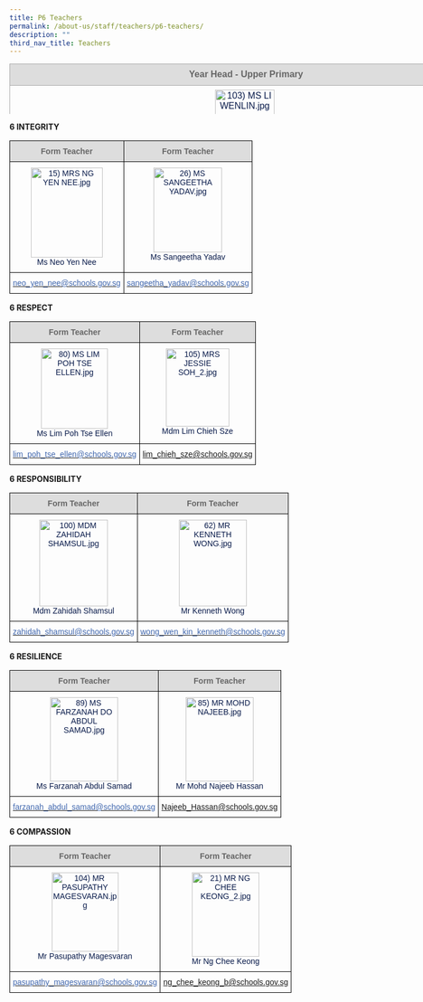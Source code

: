```yaml
---
title: P6 Teachers
permalink: /about-us/staff/teachers/p6-teachers/
description: ""
third_nav_title: Teachers
---
```

<table style="margin: auto; outline: 0px; padding: 0px; border-collapse: collapse; clear: both; border: none; color: rgb(8, 26, 74); font-family: Rubik, sans-serif; font-size: 16px; font-style: normal; font-variant-ligatures: normal; font-variant-caps: normal; font-weight: 400; letter-spacing: normal; orphans: 2; text-align: left; text-transform: none; white-space: normal; widows: 2; word-spacing: 0px; -webkit-text-stroke-width: 0px; text-decoration-thickness: initial; text-decoration-style: initial; text-decoration-color: initial; width: 936.898px; height: 89px;" width="0" cellpadding="0" cellspacing="0" border="0" class="ive_eobj_center iveo_table ives_tab_simple3"><tbody style="margin: 0px; outline: 0px; padding: 0px;"><tr style="margin: 0px; outline: 0px; padding: 0px;"><td style="margin: 0px; outline: 0px; padding: 7px; text-align: center; border: 1pt solid rgb(170, 170, 170); width: 817px; background: rgb(221, 221, 221);" width="428"><div style="margin: 0px; outline: 0px; padding: 0px; line-height: normal; text-align: center;" align="center"><font style="margin: 0px; outline: 0px; padding: 0px; line-height: 22.4px; font-family: Rubik, sans-serif !important; font-size: 1rem !important;" size="2"><b style="margin: 0px; outline: 0px; padding: 0px;"><span style="margin: 0px; outline: 0px; padding: 0px; line-height: 22.4px; font-family: Rubik, sans-serif !important; font-size: 1rem !important; color: rgb(102, 102, 102);">&nbsp;Year Head - Upper&nbsp;</span></b><b style="margin: 0px; outline: 0px; padding: 0px;"><span style="margin: 0px; outline: 0px; padding: 0px; line-height: 22.4px; font-family: Rubik, sans-serif !important; font-size: 1rem !important; color: rgb(102, 102, 102);">Primary</span></b></font></div></td></tr><tr style="margin: 0px; outline: 0px; padding: 0px;"><td style="margin: 0px; outline: 0px; padding: 7px; text-align: center; border: 1px solid rgb(170, 170, 170);"><img style="margin: auto; outline: none; padding: 0px; border: none; clear: both; display: block; max-width: 100%; height: 128px; width: 105px;" class="ive_eobj_center" alt="103) MS LI WENLIN.jpg" src="![](/images/103)%20MS%20LI%20WENLIN.jpeg)"><font style="margin: 0px; outline: 0px; padding: 0px; line-height: 22.4px; font-family: Rubik, sans-serif !important; font-size: 1rem !important;">Ms Li Wenlin</font><br style="margin: 0px; outline: 0px; padding: 0px;"></td></tr><tr style="margin: 0px; outline: 0px; padding: 0px;"><td style="margin: 0px; outline: 0px; padding: 7px; text-align: center; border: 1px solid rgb(170, 170, 170);"><div style="margin: 0px; outline: 0px; padding: 0px; line-height: 22.4px; text-align: center;"><a style="margin: 0px; outline: 0px; padding: 0px; color: rgb(64, 103, 174); text-decoration: none;" target="" href="mailto:li_wenlin@schools.gov.sg"><font style="margin: 0px; outline: 0px; padding: 0px; line-height: 22.4px; font-family: Rubik, sans-serif !important; font-size: 1rem !important;" size="2">li_wenlin@schools.gov.sg</font></a></div></td></tr></tbody></table>

**6 INTEGRITY**  

<style type="text/css">
.tg  {border-collapse:collapse;border-spacing:0;}
.tg td{border-color:black;border-style:solid;border-width:1px;font-family:Arial, sans-serif;font-size:14px;
  overflow:hidden;padding:10px 5px;word-break:normal;}
.tg th{border-color:black;border-style:solid;border-width:1px;font-family:Arial, sans-serif;font-size:14px;
  font-weight:normal;overflow:hidden;padding:10px 5px;word-break:normal;}
.tg .tg-hp8w{color:#081A4A;text-align:center;vertical-align:top}
.tg .tg-a4yv{background-color:#DDD;color:#666;font-weight:bold;text-align:center;vertical-align:top}
.tg .tg-8k3w{color:#4067AE;text-align:center;vertical-align:top}
</style>
<table class="tg">
<thead>
  <tr>
    <th class="tg-a4yv">Form Teacher</th>
    <th class="tg-a4yv">Form Teacher</th>
  </tr>
</thead>
<tbody>
  <tr>
    <td class="tg-hp8w"><img src="![](/images/15)%20MRS%20NG%20YEN%20NEE.jpeg)" alt="15) MRS NG YEN NEE.jpg" width="127" height="159"><br>Ms Neo Yen Nee</td>
    <td class="tg-hp8w"><img src="![](/images/26)%20MS%20SANGEETHA%20YADAV.jpeg)" alt="26) MS SANGEETHA YADAV.jpg" width="121" height="150"><br>Ms Sangeetha Yadav</td>
  </tr>
  <tr>
    <td class="tg-8k3w"><a href="mailto:neo_yen_nee@schools.gov.sg"><span style="text-decoration:none;color:#4067AE">neo_yen_nee@schools.gov.sg</span></a></td>
    <td class="tg-8k3w"><a href="mailto:sangeetha_yadav@schools.gov.sg"><span style="text-decoration:none;color:#4067AE">sangeetha_yadav@schools.gov.sg</span></a></td>
  </tr>
</tbody>
</table>

**6 RESPECT**&nbsp;

<style type="text/css">
.tg  {border-collapse:collapse;border-spacing:0;}
.tg td{border-color:black;border-style:solid;border-width:1px;font-family:Arial, sans-serif;font-size:14px;
  overflow:hidden;padding:10px 5px;word-break:normal;}
.tg th{border-color:black;border-style:solid;border-width:1px;font-family:Arial, sans-serif;font-size:14px;
  font-weight:normal;overflow:hidden;padding:10px 5px;word-break:normal;}
.tg .tg-hp8w{color:#081A4A;text-align:center;vertical-align:top}
.tg .tg-a4yv{background-color:#DDD;color:#666;font-weight:bold;text-align:center;vertical-align:top}
.tg .tg-8k3w{color:#4067AE;text-align:center;vertical-align:top}
</style>
<table class="tg">
<thead>
  <tr>
    <th class="tg-a4yv">Form Teacher</th>
    <th class="tg-a4yv">Form Teacher</th>
  </tr>
</thead>
<tbody>
  <tr>
    <td class="tg-hp8w"><img src="![](/images/80)%20MS%20LIM%20POH%20TSE%20ELLEN.jpeg)" alt="80) MS LIM POH TSE ELLEN.jpg" width="118" height="142"><br>Ms Lim Poh Tse Ellen<br></td>
    <td class="tg-hp8w"><img src="![](/images/105)%20MRS%20JESSIE%20SOH_2.jpeg)" alt="105) MRS JESSIE SOH_2.jpg" width="112" height="138"><br>Mdm Lim Chieh Sze<br></td>
  </tr>
  <tr>
    <td class="tg-8k3w"><a href="mailto:lim_poh_tse_ellen@schools.gov.sg"><span style="text-decoration:none;color:#4067AE">lim_poh_tse_ellen@schools.gov.sg</span></a><br></td>
    <td class="tg-8k3w"><a href="mailto:lim_chieh_sze@schools.gov.sg">lim_chieh_sze@schools.gov.sg</a></td>
  </tr>
</tbody>
</table>

  
**6 RESPONSIBILITY**&nbsp;  

<style type="text/css">
.tg  {border-collapse:collapse;border-spacing:0;}
.tg td{border-color:black;border-style:solid;border-width:1px;font-family:Arial, sans-serif;font-size:14px;
  overflow:hidden;padding:10px 5px;word-break:normal;}
.tg th{border-color:black;border-style:solid;border-width:1px;font-family:Arial, sans-serif;font-size:14px;
  font-weight:normal;overflow:hidden;padding:10px 5px;word-break:normal;}
.tg .tg-hp8w{color:#081A4A;text-align:center;vertical-align:top}
.tg .tg-a4yv{background-color:#DDD;color:#666;font-weight:bold;text-align:center;vertical-align:top}
.tg .tg-8k3w{color:#4067AE;text-align:center;vertical-align:top}
</style>
<table class="tg">
<thead>
  <tr>
    <th class="tg-a4yv">Form Teacher<br></th>
    <th class="tg-a4yv">Form Teacher</th>
  </tr>
</thead>
<tbody>
  <tr>
    <td class="tg-hp8w"><img src="![](/images/100)%20MDM%20ZAHIDAH%20SHAMSUL.jpeg)" alt="100) MDM ZAHIDAH SHAMSUL.jpg" width="121" height="153"><br>Mdm Zahidah Shamsul</td>
    <td class="tg-hp8w"><img src="![](/images/62)%20MR%20KENNETH%20WONG.jpeg)" alt="62) MR KENNETH WONG.jpg" width="120" height="153"><br>Mr Kenneth Wong</td>
  </tr>
  <tr>
    <td class="tg-8k3w"><a href="mailto:zahidah_shamsul@schools.gov.sg"><span style="text-decoration:none;color:#4067AE">zahidah_shamsul@schools.gov.sg</span></a><br></td>
    <td class="tg-8k3w"><a href="mailto:wong_wen_kin_kenneth@schools.gov.sg"><span style="text-decoration:none;color:#4067AE">wong_wen_kin_kenneth@schools.gov.sg</span></a></td>
  </tr>
</tbody>
</table>

  
**6 RESILIENCE**  

<style type="text/css">
.tg  {border-collapse:collapse;border-spacing:0;}
.tg td{border-color:black;border-style:solid;border-width:1px;font-family:Arial, sans-serif;font-size:14px;
  overflow:hidden;padding:10px 5px;word-break:normal;}
.tg th{border-color:black;border-style:solid;border-width:1px;font-family:Arial, sans-serif;font-size:14px;
  font-weight:normal;overflow:hidden;padding:10px 5px;word-break:normal;}
.tg .tg-hp8w{color:#081A4A;text-align:center;vertical-align:top}
.tg .tg-a4yv{background-color:#DDD;color:#666;font-weight:bold;text-align:center;vertical-align:top}
.tg .tg-8k3w{color:#4067AE;text-align:center;vertical-align:top}
</style>
<table class="tg">
<thead>
  <tr>
    <th class="tg-a4yv">Form Teacher</th>
    <th class="tg-a4yv">Form Teacher</th>
  </tr>
</thead>
<tbody>
  <tr>
    <td class="tg-hp8w"><img src="![](/images/89)%20MS%20FARZANAH%20DO%20ABDUL%20SAMAD.jpeg)" alt="89) MS FARZANAH DO ABDUL SAMAD.jpg" width="120" height="149"><br>Ms Farzanah Abdul Samad</td>
    <td class="tg-hp8w"><img src="![](/images/85)%20MR%20MOHD%20NAJEEB.jpeg)" alt="85) MR MOHD NAJEEB.jpg" width="120" height="149"><br>Mr Mohd Najeeb Hassan</td>
  </tr>
  <tr>
    <td class="tg-8k3w"><a href="mailto:farzanah_abdul_samad@schools.gov.sg"><span style="text-decoration:none;color:#4067AE">farzanah_abdul_samad@schools.gov.sg</span></a><br></td>
    <td class="tg-8k3w"><a href="mailto:Najeeb_Hassan@schools.gov.sg">Najeeb_Hassan@schools.gov.sg</a></td>
  </tr>
</tbody>
</table>

  
**6 COMPASSION**  

<style type="text/css">
.tg  {border-collapse:collapse;border-spacing:0;}
.tg td{border-color:black;border-style:solid;border-width:1px;font-family:Arial, sans-serif;font-size:14px;
  overflow:hidden;padding:10px 5px;word-break:normal;}
.tg th{border-color:black;border-style:solid;border-width:1px;font-family:Arial, sans-serif;font-size:14px;
  font-weight:normal;overflow:hidden;padding:10px 5px;word-break:normal;}
.tg .tg-hp8w{color:#081A4A;text-align:center;vertical-align:top}
.tg .tg-a4yv{background-color:#DDD;color:#666;font-weight:bold;text-align:center;vertical-align:top}
.tg .tg-8k3w{color:#4067AE;text-align:center;vertical-align:top}
</style>
<table class="tg">
<thead>
  <tr>
    <th class="tg-a4yv">Form Teacher</th>
    <th class="tg-a4yv">Form Teacher</th>
  </tr>
</thead>
<tbody>
  <tr>
    <td class="tg-hp8w"><img src="![](/images/104)%20MR%20PASUPATHY%20MAGESVARAN.jpeg)" alt="104) MR PASUPATHY MAGESVARAN.jpg" width="118" height="140"><br>Mr Pasupathy Magesvaran</td>
    <td class="tg-hp8w"><img src="![](/images/21)%20MR%20NG%20CHEE%20KEONG_2.jpeg)" alt="21) MR NG CHEE KEONG_2.jpg" width="119" height="149"><br>Mr Ng Chee Keong</td>
  </tr>
  <tr>
    <td class="tg-8k3w"><a href="mailto:pasupathy_magesvaran@schools.gov.sg"><span style="text-decoration:none;color:#4067AE">pasupathy_magesvaran@schools.gov.sg</span></a><br></td>
    <td class="tg-8k3w"><a href="mailto:ng_chee_keong@schools.gov.sg">ng_chee_keong_b@schools.gov.sg</a></td>
  </tr>
</tbody>
</table>